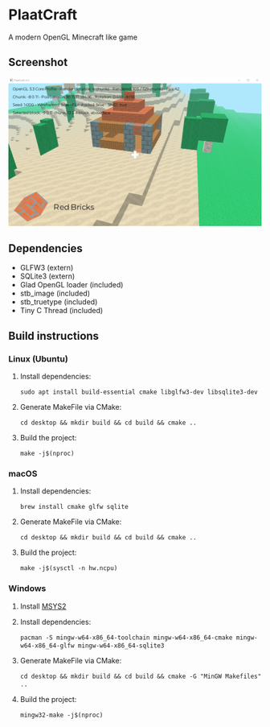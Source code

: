 # PlaatCraft
A modern OpenGL Minecraft like game

## Screenshot
![PlaatCraft screenshot](docs/desktop-screenshot.png)

## Dependencies
- GLFW3 (extern)
- SQLite3 (extern)
- Glad OpenGL loader (included)
- stb_image (included)
- stb_truetype (included)
- Tiny C Thread (included)

## Build instructions

### Linux (Ubuntu)

1. Install dependencies:
   ```
   sudo apt install build-essential cmake libglfw3-dev libsqlite3-dev
   ```

2. Generate MakeFile via CMake:
   ```
   cd desktop && mkdir build && cd build && cmake ..
   ```

3. Build the project:
   ```
   make -j$(nproc)
   ```

### macOS

1. Install dependencies:
   ```
   brew install cmake glfw sqlite
   ```

2. Generate MakeFile via CMake:
   ```
   cd desktop && mkdir build && cd build && cmake ..
   ```

3. Build the project:
   ```
   make -j$(sysctl -n hw.ncpu)
   ```

### Windows

1. Install [MSYS2](https://www.msys2.org/)

2. Install dependencies:
   ```
   pacman -S mingw-w64-x86_64-toolchain mingw-w64-x86_64-cmake mingw-w64-x86_64-glfw mingw-w64-x86_64-sqlite3
   ```

3. Generate MakeFile via CMake:
   ```
   cd desktop && mkdir build && cd build && cmake -G "MinGW Makefiles" ..
   ```

4. Build the project:
   ```
   mingw32-make -j$(nproc)
   ```
